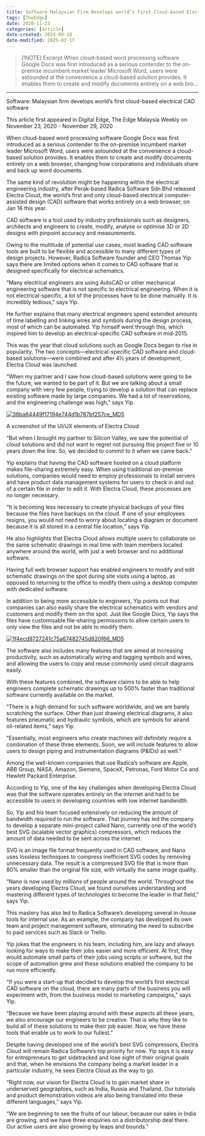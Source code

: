 ```yaml
---
title: Software Malaysian Firm Develops world’s First Cloud-based Electrical CAD Software
tags: [TheEdge]
date: 2020-11-23
categories: [article]
date-created: 2024-09-10
date-modified: 2025-03-17
---
```


> [!NOTE] Excerpt
> When cloud-based word processing software Google Docs was first introduced as a serious contender to the on-premise incumbent market leader Microsoft Word, users were astounded at the convenience a cloud-based solution provides. It enables them to create and modify documents entirely on a web bro…

---

Software: Malaysian firm develops world’s first cloud-based electrical CAD software

This article first appeared in Digital Edge, The Edge Malaysia Weekly on November 23, 2020 - November 29, 2020

When cloud-based word processing software Google Docs was first introduced as a serious contender to the on-premise incumbent market leader Microsoft Word, users were astounded at the convenience a cloud-based solution provides. It enables them to create and modify documents entirely on a web browser, changing how corporations and individuals share and back up word documents.

The same kind of revolution might be happening within the electrical engineering industry, after Perak-based Radica Software Sdn Bhd released Electra Cloud, the world’s first and only cloud-based electrical computer-assisted design (CAD) software that works entirely on a web browser, on Jan 16 this year.

CAD software is a tool used by industry professionals such as designers, architects and engineers to create, modify, analyse or optimise 3D or 2D designs with pinpoint accuracy and measurements.

Owing to the multitude of potential use cases, most leading CAD software tools are built to be flexible and accessible to many different types of design projects. However, Radica Software founder and CEO Thomas Yip says there are limited options when it comes to CAD software that is designed specifically for electrical schematics.

“Many electrical engineers are using AutoCAD or other mechanical engineering software that is not specific to electrical engineering. When it is not electrical-specific, a lot of the processes have to be done manually. It is incredibly tedious,” says Yip.

He further explains that many electrical engineers spend extended amounts of time labelling and linking wires and symbols during the design process, most of which can be automated. Yip himself went through this, which inspired him to develop an electrical-specific CAD software in mid-2015.

This was the year that cloud solutions such as Google Docs began to rise in popularity. The two concepts—electrical-specific CAD software and cloud-based solutions—were combined and after 4½ years of development, Electra Cloud was launched.

“When my partner and I saw how cloud-based solutions were going to be the future, we wanted to be part of it. But we are talking about a small company with very few people, trying to develop a solution that can replace existing software made by large companies. We had a lot of reservations, and the engineering challenge was high,” says Yip.

[![36ba64449f17194e744d1b787bf257ce_MD5](/media/36ba64449f17194e744d1b787bf257ce_MD5.jpg)](https://assets.theedgemarkets.com/pictures/DE10-screenshot-tem1346_theedgemarkets.jpg)

A screenshot of the UI/UX elements of Electra Cloud

“But when I brought my partner to Silicon Valley, we saw the potential of cloud solutions and did not want to regret not pursuing this project five or 10 years down the line. So, we decided to commit to it when we came back.”

Yip explains that having the CAD software hosted on a cloud platform makes file-sharing extremely easy. When using traditional on-premise solutions, companies would need to employ professionals to install servers and have product data management systems for users to check in and out of a certain file in order to edit it. With Electra Cloud, these processes are no longer necessary.

“It is becoming less necessary to create physical backups of your files because the files have backups on the cloud. If one of your employees resigns, you would not need to worry about locating a diagram or document because it is all stored in a central file location,” says Yip.

He also highlights that Electra Cloud allows multiple users to collaborate on the same schematic drawings in real time with team members located anywhere around the world, with just a web browser and no additional software.

Having full web browser support has enabled engineers to modify and edit schematic drawings on the spot during site visits using a laptop, as opposed to returning to the office to modify them using a desktop computer with dedicated software.

In addition to being more accessible to engineers, Yip points out that companies can also easily share the electrical schematics with vendors and customers and modify them on the spot. Just like Google Docs, Yip says the files have customisable file-sharing permissions to allow certain users to only view the files and not be able to modify them.

[![1f4ecd9727241c75a67482745d820f66_MD5](/media/1f4ecd9727241c75a67482745d820f66_MD5.jpg)](https://assets.theedgemarkets.com/pictures/DE10-Yip-tem1346_theedgemarkets.jpg)

The software also includes many features that are aimed at increasing productivity, such as automatically wiring and tagging symbols and wires, and allowing the users to copy and reuse commonly used circuit diagrams easily.

With these features combined, the software claims to be able to help engineers complete schematic drawings up to 500% faster than traditional software currently available on the market.

“There is a high demand for such software worldwide, and we are barely scratching the surface. Other than just drawing electrical diagrams, it also features pneumatic and hydraulic symbols, which are symbols for airand oil-related items,” says Yip.

“Essentially, most engineers who create machines will definitely require a combination of these three elements. Soon, we will include features to allow users to design piping and instrumentation diagrams (P&IDs) as well.”

Among the well-known companies that use Radica’s software are Apple, ABB Group, NASA, Amazon, Siemens, SpaceX, Petronas, Ford Motor Co and Hewlett Packard Enterprise.

According to Yip, one of the key challenges when developing Electra Cloud was that the software operates entirely on the internet and had to be accessible to users in developing countries with low internet bandwidth.

So, Yip and his team focused extensively on reducing the amount of bandwidth required to run the software. That journey has led the company to develop a separate mini-project called Nano, currently one of the world’s best SVG (scalable vector graphics) compressors, which reduces the amount of data needed to be sent across the internet.

SVG is an image file format frequently used in CAD software, and Nano uses lossless techniques to compress inefficient SVG codes by removing unnecessary data. The result is a compressed SVG file that is more than 80% smaller than the original file size, with virtually the same image quality.

“Nano is now used by millions of people around the world. Throughout the years developing Electra Cloud, we found ourselves understanding and mastering different types of technologies to become the leader in that field,” says Yip.

This mastery has also led to Radica Software’s developing several in-house tools for internal use. As an example, the company has developed its own team and project management software, eliminating the need to subscribe to paid services such as Slack or Trello.

Yip jokes that the engineers in his team, including him, are lazy and always looking for ways to make their jobs easier and more efficient. At first, they would automate small parts of their jobs using scripts or software, but the scope of automation grew and these solutions enabled the company to be run more efficiently.

“If you were a start-up that decided to develop the world’s first electrical CAD software on the cloud, there are many parts of the business you will experiment with, from the business model to marketing campaigns,” says Yip.

“Because we have been playing around with these aspects all these years, we also encourage our engineers to be creative. That is why they like to build all of these solutions to make their job easier. Now, we have these tools that enable us to work to our fullest.”

Despite having developed one of the world’s best SVG compressors, Electra Cloud will remain Radica Software’s top priority for now. Yip says it is easy for entrepreneurs to get sidetracked and lose sight of their original goals and that, when he envisions the company being a market leader in a particular industry, he sees Electra Cloud as the way to go.

“Right now, our vision for Electra Cloud is to gain market share in underserved geographies, such as India, Russia and Thailand. Our tutorials and product demonstration videos are also being translated into these different languages,” says Yip.

“We are beginning to see the fruits of our labour, because our sales in India are growing, and we have three enquiries on a distributorship deal there. Our active users are also growing by leaps and bounds.”
